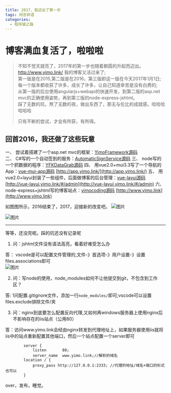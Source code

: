 ```yaml
---
title: 2017，我迈出了第一步
tags: 闲言碎语
categories:
  - 程序猿之路
---
```


# 博客满血复活了，啦啦啦

>不知不觉天就亮了，2017年的第一步也随着朝霞的升起而迈出。http://www.yimo.link/ 我的博客又活过来了;     
>第一版是在2015,第二版是在2016，第三版即这一版在今天2017年1月1日;       
>每一个版本都收获了许多，成长了许多，让自己知道幸苦是没有白费的;       
>从第一版的后台使用angularjs+webapi的快速开发，到第二版的asp.net mvc的正确使用姿势，再到第三版的node-express-jshtml。      
>踩了无数的坑，熬了无数的夜，做出东西了，那无与伦比的成就感。哈哈哈哈哈哈
>
>
>只有不断的尝试，才会有所获，有所得。
<!--more-->
## 回首2016，我还做了这些玩意

一、 尝试着搭建了一个asp.net mvc的框架：[YimoFramework源码](https://coding.net/u/yimocoding/p/YimoFramework/git)       
二、 C#写的一个自动签到的服务：[AutomaticSignService源码](https://coding.net/u/yimocoding/p/AutomaticSignService/git)
三、 node写的一个抓数据的程序：[YFKDataGrab源码](https://coding.net/u/yimocoding/p/YFKDataGrab/git)
四、 用vue2.0+mui3.3写了一个导航的App：[vue-mui-app源码](https://coding.net/u/yimocoding/p/vue-mui-app/git) [http://app.yimo.link/](http://app.yimo.link/)
五、 用vue2.0+layui封装了一些组件，后面做博客的后台管理：[vue-layui源码](https://coding.net/u/yimocoding/p/vue-layui/git) [http://vue-layui.yimo.link/#/admin](http://vue-layui.yimo.link/#/admin)
六、node-express+jshtml写的博客站点：[yimocoding源码](https://coding.net/u/yimocoding/p/yimocoding/git) [http://www.yimo.link](http://www.yimo.link)

如图图所示，2016结束了，2017，迎接新的改变吧。
 ![图片](https://dn-coding-net-production-pp.qbox.me/49a0bec8-54d6-48eb-a256-81369b7b4835.png) 

 ![图片](https://dn-coding-net-production-pp.qbox.me/662ab51a-ecf8-4d2d-a7aa-1bac64c4067b.png) 

-------------------------------------
等等，还没完呢。踩的坑还没有记录呢   

1. 问：jshtml文件没有语法高亮，看着好难受怎么办   

答： vscode是可以配置文件管理的,文件-》首选项-》用户设置-》设置files.associations即可   
 ![图片](https://dn-coding-net-production-pp.qbox.me/0d6ae02c-9ee0-4faa-9424-4bbed0c646d0.png) 

2. 问：写node的使用，node_modules如何不让他提交到git，不包含到工作区？

答: 1问配置.gitignore文件，添加一行`node_modules/`即可;vscode可以设置files.exclude排除文件/夹   
    
 3. 问：nginx到底要怎么配置反向代理,又如何再windows服务器上使用nginx后不影响存在的iis站点（公用80）

答：访问www.yimo.link会经由nginx转发到代理地址上，如果服务器使用iis就将iis中的站点重新配置其他端口，然后一个站点配置一个server即可

            server {
                listen       80;
                server_name  www.yimo.link;//解析的域名
            location / {
                proxy_pass http://127.0.0.1:2333; //代理的地址/域名+端口的形式也可以
            }       


over，发布，睡觉。


